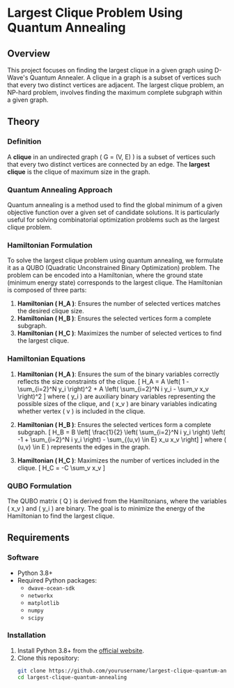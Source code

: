 # Largest Clique Problem Using Quantum Annealing

## Overview

This project focuses on finding the largest clique in a given graph using D-Wave's Quantum Annealer. A clique in a graph is a subset of vertices such that every two distinct vertices are adjacent. The largest clique problem, an NP-hard problem, involves finding the maximum complete subgraph within a given graph.

## Theory

### Definition
A **clique** in an undirected graph \( G = (V, E) \) is a subset of vertices such that every two distinct vertices are connected by an edge. The **largest clique** is the clique of maximum size in the graph.

### Quantum Annealing Approach

Quantum annealing is a method used to find the global minimum of a given objective function over a given set of candidate solutions. It is particularly useful for solving combinatorial optimization problems such as the largest clique problem.

### Hamiltonian Formulation
To solve the largest clique problem using quantum annealing, we formulate it as a QUBO (Quadratic Unconstrained Binary Optimization) problem. The problem can be encoded into a Hamiltonian, where the ground state (minimum energy state) corresponds to the largest clique. The Hamiltonian is composed of three parts:

1. **Hamiltonian \( H_A \)**: Ensures the number of selected vertices matches the desired clique size.
2. **Hamiltonian \( H_B \)**: Ensures the selected vertices form a complete subgraph.
3. **Hamiltonian \( H_C \)**: Maximizes the number of selected vertices to find the largest clique.

### Hamiltonian Equations

1. **Hamiltonian \( H_A \)**:
   Ensures the sum of the binary variables correctly reflects the size constraints of the clique.
   \[
   H_A = A \left( 1 - \sum_{i=2}^N y_i \right)^2 + A \left( \sum_{i=2}^N i y_i - \sum_v x_v \right)^2
   \]
   where \( y_i \) are auxiliary binary variables representing the possible sizes of the clique, and \( x_v \) are binary variables indicating whether vertex \( v \) is included in the clique.

2. **Hamiltonian \( H_B \)**:
   Ensures the selected vertices form a complete subgraph.
   \[
   H_B = B \left[ \frac{1}{2} \left( \sum_{i=2}^N i y_i \right) \left( -1 + \sum_{i=2}^N i y_i \right) - \sum_{(u,v) \in E} x_u x_v \right]
   \]
   where \( (u,v) \in E \) represents the edges in the graph.

3. **Hamiltonian \( H_C \)**:
   Maximizes the number of vertices included in the clique.
   \[
   H_C = -C \sum_v x_v
   \]

### QUBO Formulation
The QUBO matrix \( Q \) is derived from the Hamiltonians, where the variables \( x_v \) and \( y_i \) are binary. The goal is to minimize the energy of the Hamiltonian to find the largest clique.

## Requirements

### Software
- Python 3.8+
- Required Python packages:
  - `dwave-ocean-sdk`
  - `networkx`
  - `matplotlib`
  - `numpy`
  - `scipy`

### Installation
1. Install Python 3.8+ from the [official website](https://www.python.org/downloads/).
2. Clone this repository:
   ```bash
   git clone https://github.com/yourusername/largest-clique-quantum-annealing.git
   cd largest-clique-quantum-annealing
